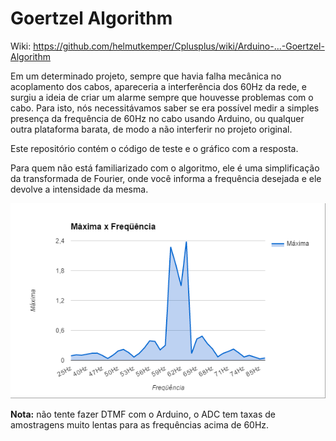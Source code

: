 # Goertzel Algorithm

Wiki: https://github.com/helmutkemper/Cplusplus/wiki/Arduino-...-Goertzel-Algorithm

Em um determinado projeto, sempre que havia falha mecânica no acoplamento dos cabos, apareceria a interferência dos 60Hz da rede,
e surgiu a ideia de criar um alarme sempre que houvesse problemas com o cabo. Para isto, nós necessitávamos saber se era possível
medir a simples presença da frequência de 60Hz no cabo usando Arduino, ou qualquer outra plataforma barata, de modo a não 
interferir no projeto original.

Este repositório contém o código de teste e o gráfico com a resposta.

Para quem não está familiarizado com o algoritmo, ele é uma simplificação da transformada de Fourier, onde você informa a 
frequência desejada e ele devolve a intensidade da mesma.

![Máxima x Frequência](https://github.com/helmutkemper/GoertzelAlgorithm/blob/master/grafico_de_saida.png "Máxima x Frequência")

**Nota:** não tente fazer DTMF com o Arduino, o ADC tem taxas de amostragens muito lentas para as frequências acima de 60Hz.
